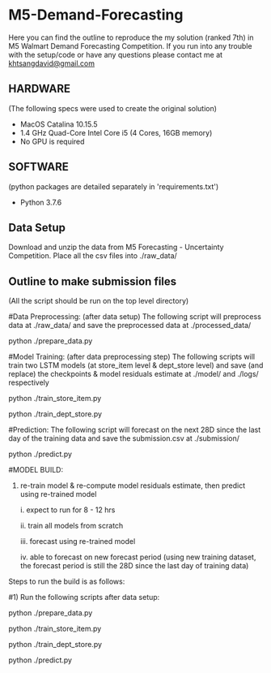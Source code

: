 # M5-Demand-Forecasting
Here you can find the outline to reproduce the my solution (ranked 7th) in M5 Walmart Demand Forecasting Competition. If you run into any trouble with the setup/code or have any questions please contact me at khtsangdavid@gmail.com

## HARDWARE
(The following specs were used to create the original solution)
- MacOS Catalina 10.15.5
- 1.4 GHz Quad-Core Intel Core i5 (4 Cores, 16GB memory)
- No GPU is required

## SOFTWARE
(python packages are detailed separately in 'requirements.txt')
- Python 3.7.6

## Data Setup
Download and unzip the data from M5 Forecasting - Uncertainty Competition. Place all the csv files into ./raw_data/

## Outline to make submission files
(All the script should be run on the top level directory)

#Data Preprocessing: (after data setup) The following script will preprocess data at ./raw_data/ and save the preprocessed data at ./processed_data/

python ./prepare_data.py

#Model Training: (after data preprocessing step) The following scripts will train two LSTM models (at store_item level & dept_store level) and save (and replace) the checkpoints & model residuals estimate at ./model/ and ./logs/ respectively

python ./train_store_item.py

python ./train_dept_store.py

#Prediction: The following script will forecast on the next 28D since the last day of the training data and save the submission.csv at ./submission/

python ./predict.py

#MODEL BUILD:

1. re-train model & re-compute model residuals estimate, then predict using re-trained model
    
    i. expect to run for 8 - 12 hrs
    
    ii. train all models from scratch
    
    iii. forecast using re-trained model
    
    iv. able to forecast on new forecast period (using new training dataset, the forecast period is still the 28D since the last day of training data)

Steps to run the build is as follows:

#1) Run the following scripts after data setup:

python ./prepare_data.py

python ./train_store_item.py

python ./train_dept_store.py

python ./predict.py
